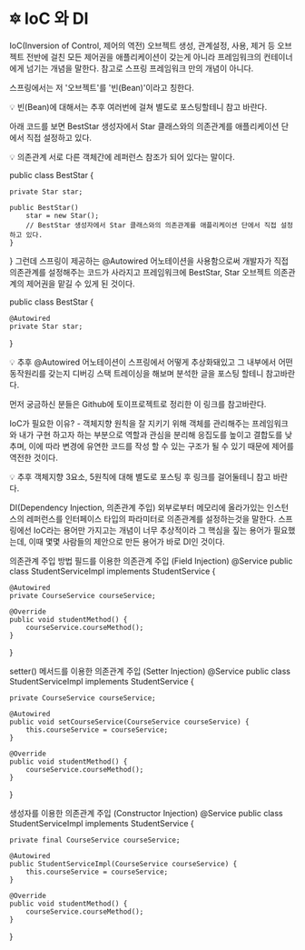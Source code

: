# 🔯 IoC 와 DI

IoC(Inversion of Control, 제어의 역전)
오브젝트 생성, 관계설정, 사용, 제거 등 오브젝트 전반에 걸친 모든 제어권을 애플리케이션이 갖는게 아니라 프레임워크의 컨테이너에게 넘기는 개념을 말한다. 참고로 스프링 프레임워크 만의 개념이 아니다.

스프링에서는 저 '오브젝트'를 '빈(Bean)'이라고 칭한다.

 

💡 빈(Bean)에 대해서는 추후 여러번에 걸쳐 별도로 포스팅할테니 참고 바란다.

 

아래 코드를 보면 BestStar 생성자에서 Star 클래스와의 의존관계를 애플리케이션 단에서 직접 설정하고 있다.

 

💡 의존관계
서로 다른 객체간에 레퍼런스 참조가 되어 있다는 말이다. 

public class BestStar {

    private Star star;

    public BestStar()
        star = new Star();
        // BestStar 생성자에서 Star 클래스와의 의존관계를 애플리케이션 단에서 직접 설정하고 있다.
    }
}
그런데 스프링이 제공하는 @Autowired 어노테이션을 사용함으로써 개발자가 직접 의존관계를 설정해주는 코드가 사라지고 프레임워크에 BestStar, Star 오브젝트 의존관계의 제어권을 맡길 수 있게 된 것이다.

public class BestStar {

    @Autowired
    private Star star;

}
 

💡 추후 @Autowired 어노테이션이 스프링에서 어떻게 추상화돼있고 그 내부에서 어떤 동작원리를 갖는지 디버깅 스택 트레이싱을 해보며 분석한 글을 포스팅 할테니 참고바란다.

먼저 궁금하신 분들은 Github에 토이프로젝트로 정리한 이 링크를 참고바란다.

 

IoC가 필요한 이유? - 객체지향 원칙을 잘 지키기 위해
객체를 관리해주는 프레임워크와 내가 구현 하고자 하는 부분으로 역할과 관심을 분리해 응집도를 높이고 결합도를 낮추며, 이에 따라 변경에 유연한 코드를 작성 할 수 있는 구조가 될 수 있기 때문에 제어를 역전한 것이다.

 

💡 추후 객체지향 3요소, 5원칙에 대해 별도로 포스팅 후 링크를 걸어둘테니 참고 바란다. 

DI(Dependency Injection, 의존관계 주입)
외부로부터 메모리에 올라가있는 인스턴스의 레퍼런스를 인터페이스 타입의 파라미터로 의존관계를 설정하는것을 말한다. 스프링에선 IoC라는 용어만 가지고는 개념이 너무 추상적이라 그 핵심을 짚는 용어가 필요했는데, 이때 몇몇 사람들의 제안으로 만든 용어가 바로 DI인 것이다.

의존관계 주입 방법
필드를 이용한 의존관계 주입 (Field Injection)
@Service
public class StudentServiceImpl implements StudentService {

    @Autowired
    private CourseService courseService;

    @Override
    public void studentMethod() {
        courseService.courseMethod();
    }

}
 

setter() 메서드를 이용한 의존관계 주입 (Setter Injection)
@Service
public class StudentServiceImpl implements StudentService {

    private CourseService courseService;

    @Autowired
    public void setCourseService(CourseService courseService) {
        this.courseService = courseService;
    }

    @Override
    public void studentMethod() {
        courseService.courseMethod();
    }
}
 

 

생성자를 이용한 의존관계 주입 (Constructor Injection)
@Service
public class StudentServiceImpl implements StudentService {

    private final CourseService courseService;

    @Autowired
    public StudentServiceImpl(CourseService courseService) {
        this.courseService = courseService;
    }

    @Override
    public void studentMethod() {
        courseService.courseMethod();
    }
}
 
